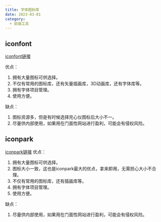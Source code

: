 ```yaml
---
title: 字体图标库
date: 2023-03-01
category:
  + 前端工具
---
```


## iconfont

[iconfont链接](https://www.iconfont.cn/)

优点：
1. 拥有大量图标可供选择。
1. 不仅有常用的图标库，还有矢量插画库，3D动画库，还有字体库等。
1. 拥有字体项目管理。
1. 使用方便。

缺点：
1. 图标资源多，但是有时候选择完心仪图标后大小不一。
1. 尽量供内部使用，如果用在门面性网站进行盈利，可能会有侵权风险。

## iconpark

[iconpark链接](https://iconpark.oceanengine.com/home)
优点：
1. 拥有大量图标可供选择。
1. 图标大小一致，这也是iconpark最大的优点，拿来即用，无需担心大小不合理。
1. 不仅有常用的图标库，还有插画库等。
1. 拥有字体项目管理。
1. 使用方便。

缺点：
1. 尽量供内部使用，如果用在门面性网站进行盈利，可能会有侵权风险。
